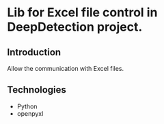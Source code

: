 # Lib for Excel file control in DeepDetection project. 
## Introduction
Allow the communication with Excel files.
## Technologies
<ul>
  <li>Python</li>
  <li>openpyxl</li>
</ul>

